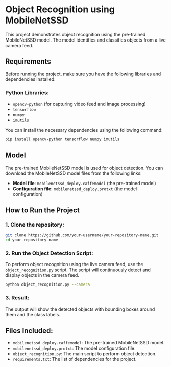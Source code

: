 
# Object Recognition using MobileNetSSD

This project demonstrates object recognition using the pre-trained MobileNetSSD model. The model identifies and classifies objects from a live camera feed.

## Requirements

Before running the project, make sure you have the following libraries and dependencies installed:

### Python Libraries:
- `opencv-python` (for capturing video feed and image processing)
- `tensorflow`
- `numpy`
- `imutils`

You can install the necessary dependencies using the following command:

```bash
pip install opencv-python tensorflow numpy imutils
```

## Model

The pre-trained MobileNetSSD model is used for object detection. You can download the MobileNetSSD model files from the following links:
- **Model file**: `mobilenetssd_deploy.caffemodel` (the pre-trained model)
- **Configuration file**: `mobilenetssd_deploy.protxt` (the model configuration)

## How to Run the Project

### 1. Clone the repository:
```bash
git clone https://github.com/your-username/your-repository-name.git
cd your-repository-name
```

### 2. Run the Object Detection Script:
To perform object recognition using the live camera feed, use the `object_recognition.py` script. The script will continuously detect and display objects in the camera feed.

```bash
python object_recognition.py --camera
```

### 3. Result:
The output will show the detected objects with bounding boxes around them and the class labels.

## Files Included:
- `mobilenetssd_deploy.caffemodel`: The pre-trained MobileNetSSD model.
- `mobilenetssd_deploy.protxt`: The model configuration file.
- `object_recognition.py`: The main script to perform object detection.
- `requirements.txt`: The list of dependencies for the project.


